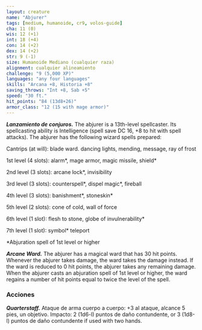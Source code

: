 ```yaml
---
layout: creature
name: "Abjurer"
tags: [medium, humanoide, cr9, volos-guide]
cha: 11 (0)
wis: 12 (+1)
int: 18 (+4)
con: 14 (+2)
dex: 14 (+2)
str: 9 (-1)
size: Humanoide Mediano (cualquier raza)
alignment: cualquier alineamiento
challenge: "9 (5,000 XP)"
languages: "any four languages"
skills: "Arcana +8, Historia +8"
saving_throws: "Int +8, Sab +5"
speed: "30 ft."
hit_points: "84 (13d8+26)"
armor_class: "12 (15 with mage armor)"
---
```


***Lanzamiento de conjuros.*** The abjurer is a 13th-level spellcaster. Its spellcasting ability is Intelligence (spell save DC 16, +8 to hit with spell attacks). The abjurer has the following wizard spells prepared:

Cantrips (at will): blade ward. dancing lights, mending, message, ray of frost

1st level (4 slots): alarm*, mage armor, magic missile, shield*

2nd level (3 slots): arcane lock*, invisibility

3rd level (3 slots): counterspell*, dispel magic*, fireball

4th level (3 slots): banishment*, stoneskin*

5th level (2 slots): cone of cold, wall of force

6th level (1 slot): flesh to stone, globe of invulnerability*

7th level (1 slot): symbol* teleport

*Abjuration spell of 1st level or higher

***Arcane Ward.*** The abjurer has a magical ward that has 30 hit points. Whenever the abjurer takes damage, the ward takes the damage instead. If the ward is reduced to 0 hit points, the abjurer takes any remaining damage. When the abjurer casts an abjuration spell of 1st level or higher, the ward regains a number of hit points equal to twice the level of the spell.

### Acciones

***Quarterstaff.*** Ataque de arma cuerpo a cuerpo: +3 al ataque, alcance 5 pies, un objetivo. Impacto: 2 (1d6-l) puntos de daño contundente, or 3 (1d8-l) puntos de daño contundente if used with two hands.